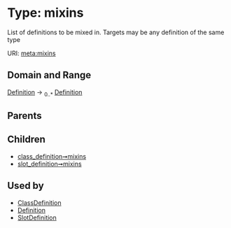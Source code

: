 
# Type: mixins


List of definitions to be mixed in. Targets may be any definition of the same type

URI: [meta:mixins](https://w3id.org/biolink/biolinkml/meta/mixins)


## Domain and Range

[Definition](Definition.md) ->  <sub>0..*</sub> [Definition](Definition.md)

## Parents


## Children

 *  [class_definition➞mixins](class_definition_mixins.md)
 *  [slot_definition➞mixins](slot_definition_mixins.md)

## Used by

 * [ClassDefinition](ClassDefinition.md)
 * [Definition](Definition.md)
 * [SlotDefinition](SlotDefinition.md)
